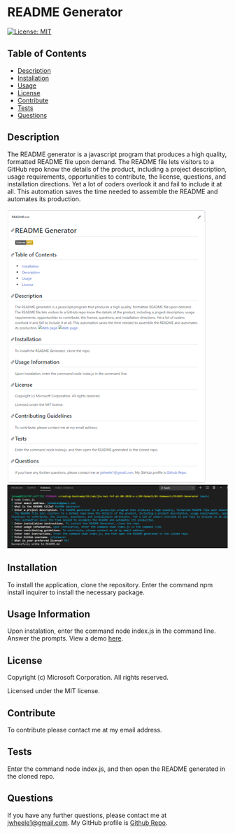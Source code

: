 # README Generator
  [![License: MIT](https://img.shields.io/badge/License-MIT-yellow.svg)](https://opensource.org/licenses/MIT)
  ## Table of Contents
  * [Description](#Description)
  * [Installation](#Installation)
  * [Usage](#Usage)
  * [License](#License)
  * [Contribute](#Contribute)
  * [Tests](#Tests)
  * [Questions](#Questions)
  ## Description
   The README generator is a javascript program that produces a high quality, formatted README file upon demand. The README file lets visitors to a GitHub repo know the details of the product, including a project description, usage requirements, opportunities to contribute, the license, questions, and installation directions. Yet a lot of coders overlook it and fail to include it at all. This automation saves the time needed to assemble the README and automates its production.

  ![Web page](img/README.png)
  ![Web page](img/command_line.png)
  ## Installation
  To install the application, clone the repository. Enter the command npm install inquirer to install the necessary package.
  ## Usage Information
  Upon instalation, enter the command node index.js in the command line.
  Answer the prompts. View a demo [here](https://drive.google.com/file/d/1yqF2Do7sPyDc9wMi5_-Mz09xYJF8bVyu/view?usp=sharing).
  ## License
  Copyright (c) Microsoft Corporation. All rights reserved.
  
  Licensed under the MIT license.
  ## Contribute
  To contribute please contact me at my email address.
  ## Tests
  Enter the command node index.js, and then open the README generated in the cloned repo.
  ## Questions
  If you have any further questions, please contact me at jwheele1@gmail.com.
  My GitHub profile is [Github Repo](https://github.com/jrtwheeler).
